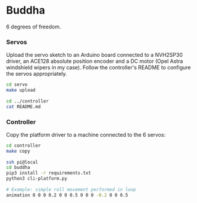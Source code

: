 # Buddha

6 degrees of freedom.

### Servos

Upload the servo sketch to an Arduino board connected to a NVH2SP30 driver, an
ACE128 absolute position encoder and a DC motor (Opel Astra windshield wipers in my case).
Follow the controller's README to configure the servos appropriately.

```sh
cd servo
make upload
 
cd ../controller
cat README.md
```

### Controller

Copy the platform driver to a machine connected to the 6 servos:

```sh
cd controller
make copy
 
ssh pi@local
cd buddha
pip3 install -r requirements.txt
python3 cli-platform.py
 
# Example: simple roll movement performed in loop
animation 0 0 0 0.2 0 0 0.5 0 0 0 -0.2 0 0 0.5
```
